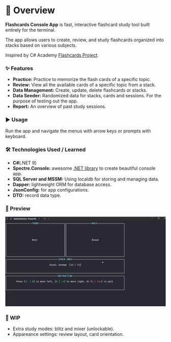 ﻿# 📌 Overview

**Flashcards Console App** is fast, interactive flashcard study tool
built entirely for the terminal.

The app allows users to create, review, and study flashcards organized into stacks based on various subjects.

Inspired by C# Academy [Flashcards Project](https://thecsharpacademy.com/project/14/flashcards).


### ✨ Features

- **Practice:** Practice to memorize the flash cards of a specific topic.
- **Review:** View all the available cards of a specific topic from a stack.
- **Data Management:** Create, update, delete flashcards or stacks.
- **Data Seeder:** Randomized data for stacks, cards and sessions.
For the purpose of testing out the app.
- **Report:** An overview of past study sessions.


### ▶️ Usage

Run the app and navigate the menus with arrow keys or prompts with keyboard.


### 🛠️ Technologies Used / Learned

- **C#**(.NET 9)
- **Spectre.Console:** awesome [.NET library](https://spectreconsole.net/)
to create beautiful console app.
- **SQL Server and MSSM:** Using localdb for storing and managing data.
- **Dapper:** lightweight ORM for database access.
- **JsonConfig:** for app configurations.
- **DTO:** record data type.


### 🎥 Preview
![Review window](Assets/flashcardsReview.png)


### 🚧 WIP

- Extra study modes: blitz and mixer (unlockable).
- Appareance settings: review layout, card orientation.
